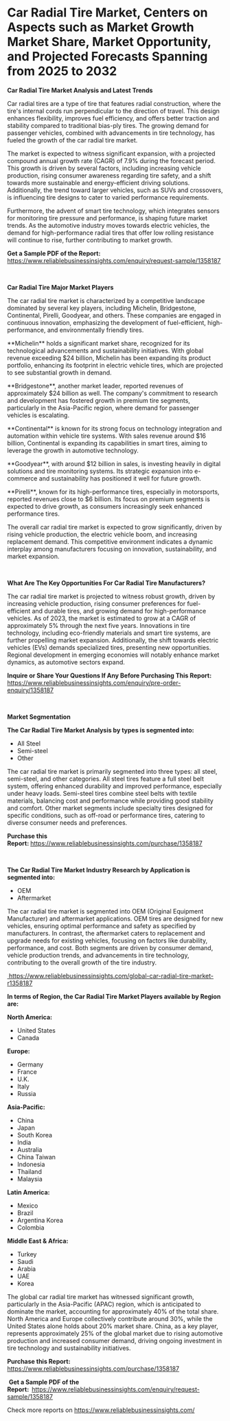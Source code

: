 <p><h1>Car Radial Tire Market, Centers on Aspects such as Market Growth Market Share, Market Opportunity, and Projected Forecasts Spanning from 2025 to 2032</h1></p><p><strong>Car Radial Tire Market Analysis and Latest Trends</strong></p>
<p><p>Car radial tires are a type of tire that features radial construction, where the tire's internal cords run perpendicular to the direction of travel. This design enhances flexibility, improves fuel efficiency, and offers better traction and stability compared to traditional bias-ply tires. The growing demand for passenger vehicles, combined with advancements in tire technology, has fueled the growth of the car radial tire market.</p><p>The market is expected to witness significant expansion, with a projected compound annual growth rate (CAGR) of 7.9% during the forecast period. This growth is driven by several factors, including increasing vehicle production, rising consumer awareness regarding tire safety, and a shift towards more sustainable and energy-efficient driving solutions. Additionally, the trend toward larger vehicles, such as SUVs and crossovers, is influencing tire designs to cater to varied performance requirements.</p><p>Furthermore, the advent of smart tire technology, which integrates sensors for monitoring tire pressure and performance, is shaping future market trends. As the automotive industry moves towards electric vehicles, the demand for high-performance radial tires that offer low rolling resistance will continue to rise, further contributing to market growth.</p></p>
<p><strong>Get a Sample PDF of the Report:&nbsp;</strong> <a href="https://www.reliablebusinessinsights.com/enquiry/request-sample/1358187?utm_campaign=2319&utm_medium=2&utm_source=Github&utm_content=ia&utm_term=30032025&utm_id=car-radial-tire">https://www.reliablebusinessinsights.com/enquiry/request-sample/1358187</a></p>
<p>&nbsp;</p>
<p><strong>Car Radial Tire Major Market Players</strong></p>
<p><p>The car radial tire market is characterized by a competitive landscape dominated by several key players, including Michelin, Bridgestone, Continental, Pirelli, Goodyear, and others. These companies are engaged in continuous innovation, emphasizing the development of fuel-efficient, high-performance, and environmentally friendly tires.</p><p>**Michelin** holds a significant market share, recognized for its technological advancements and sustainability initiatives. With global revenue exceeding $24 billion, Michelin has been expanding its product portfolio, enhancing its footprint in electric vehicle tires, which are projected to see substantial growth in demand.</p><p>**Bridgestone**, another market leader, reported revenues of approximately $24 billion as well. The company's commitment to research and development has fostered growth in premium tire segments, particularly in the Asia-Pacific region, where demand for passenger vehicles is escalating.</p><p>**Continental** is known for its strong focus on technology integration and automation within vehicle tire systems. With sales revenue around $16 billion, Continental is expanding its capabilities in smart tires, aiming to leverage the growth in automotive technology.</p><p>**Goodyear**, with around $12 billion in sales, is investing heavily in digital solutions and tire monitoring systems. Its strategic expansion into e-commerce and sustainability has positioned it well for future growth.</p><p>**Pirelli**, known for its high-performance tires, especially in motorsports, reported revenues close to $6 billion. Its focus on premium segments is expected to drive growth, as consumers increasingly seek enhanced performance tires.</p><p>The overall car radial tire market is expected to grow significantly, driven by rising vehicle production, the electric vehicle boom, and increasing replacement demand. This competitive environment indicates a dynamic interplay among manufacturers focusing on innovation, sustainability, and market expansion.</p></p>
<p>&nbsp;</p>
<p><strong>What Are The Key Opportunities For Car Radial Tire Manufacturers?</strong></p>
<p><p>The car radial tire market is projected to witness robust growth, driven by increasing vehicle production, rising consumer preferences for fuel-efficient and durable tires, and growing demand for high-performance vehicles. As of 2023, the market is estimated to grow at a CAGR of approximately 5% through the next five years. Innovations in tire technology, including eco-friendly materials and smart tire systems, are further propelling market expansion. Additionally, the shift towards electric vehicles (EVs) demands specialized tires, presenting new opportunities. Regional development in emerging economies will notably enhance market dynamics, as automotive sectors expand.</p></p>
<p><strong>Inquire or Share Your Questions If Any Before Purchasing This Report:</strong> <a href="https://www.reliablebusinessinsights.com/enquiry/pre-order-enquiry/1358187?utm_campaign=2319&utm_medium=2&utm_source=Github&utm_content=ia&utm_term=30032025&utm_id=car-radial-tire">https://www.reliablebusinessinsights.com/enquiry/pre-order-enquiry/1358187</a></p>
<p>&nbsp;</p>
<p><strong>Market Segmentation</strong></p>
<p><strong>The Car Radial Tire Market Analysis by types is segmented into:</strong></p>
<p><ul><li>All Steel</li><li>Semi-steel</li><li>Other</li></ul></p>
<p><p>The car radial tire market is primarily segmented into three types: all steel, semi-steel, and other categories. All steel tires feature a full steel belt system, offering enhanced durability and improved performance, especially under heavy loads. Semi-steel tires combine steel belts with textile materials, balancing cost and performance while providing good stability and comfort. Other market segments include specialty tires designed for specific conditions, such as off-road or performance tires, catering to diverse consumer needs and preferences.</p></p>
<p><strong>Purchase this Report:&nbsp;</strong><a href="https://www.reliablebusinessinsights.com/purchase/1358187?utm_campaign=2319&utm_medium=2&utm_source=Github&utm_content=ia&utm_term=30032025&utm_id=car-radial-tire">https://www.reliablebusinessinsights.com/purchase/1358187</a></p>
<p>&nbsp;</p>
<p><strong>The Car Radial Tire Market Industry Research by Application is segmented into:</strong></p>
<p><ul><li>OEM</li><li>Aftermarket</li></ul></p>
<p><p>The car radial tire market is segmented into OEM (Original Equipment Manufacturer) and aftermarket applications. OEM tires are designed for new vehicles, ensuring optimal performance and safety as specified by manufacturers. In contrast, the aftermarket caters to replacement and upgrade needs for existing vehicles, focusing on factors like durability, performance, and cost. Both segments are driven by consumer demand, vehicle production trends, and advancements in tire technology, contributing to the overall growth of the tire industry.</p></p>
<p><a href="https://www.reliablebusinessinsights.com/global-car-radial-tire-market-r1358187?utm_campaign=2319&utm_medium=2&utm_source=Github&utm_content=ia&utm_term=30032025&utm_id=car-radial-tire">&nbsp;https://www.reliablebusinessinsights.com/global-car-radial-tire-market-r1358187</a></p>
<p><strong>In terms of Region, the Car Radial Tire Market Players available by Region are:</strong></p>
<p>
    <p> <strong> North America: </strong>
        <ul>
            <li>United States</li>
            <li>Canada</li>
        </ul>
        </p> 
    <p> <strong> Europe: </strong>
        <ul>
            <li>Germany</li>
            <li>France</li>
            <li>U.K.</li>
            <li>Italy</li>
            <li>Russia</li>
        </ul>
        </p> 
    <p> <strong> Asia-Pacific: </strong>
        <ul>
            <li>China</li>
            <li>Japan</li>
            <li>South Korea</li>
            <li>India</li>
            <li>Australia</li>
            <li>China Taiwan</li>
            <li>Indonesia</li>
            <li>Thailand</li>
            <li>Malaysia</li>
        </ul>
        </p> 
    <p> <strong> Latin America: </strong>
        <ul>
            <li>Mexico</li>
            <li>Brazil</li>
            <li>Argentina Korea</li>
            <li>Colombia</li>
        </ul>
        </p> 
    <p> <strong> Middle East & Africa: </strong>
        <ul>
            <li>Turkey</li>
            <li>Saudi</li>
            <li>Arabia</li>
            <li>UAE</li>
            <li>Korea</li>
        </ul>
    </p>
    </p>
<p><p>The global car radial tire market has witnessed significant growth, particularly in the Asia-Pacific (APAC) region, which is anticipated to dominate the market, accounting for approximately 40% of the total share. North America and Europe collectively contribute around 30%, while the United States alone holds about 20% market share. China, as a key player, represents approximately 25% of the global market due to rising automotive production and increased consumer demand, driving ongoing investment in tire technology and sustainability initiatives.</p></p>
<p><strong>Purchase this Report: </strong><a href="https://www.reliablebusinessinsights.com/purchase/1358187?utm_campaign=2319&utm_medium=2&utm_source=Github&utm_content=ia&utm_term=30032025&utm_id=car-radial-tire">https://www.reliablebusinessinsights.com/purchase/1358187</a></p>
<p>&nbsp;<strong>Get a Sample PDF of the Report:&nbsp;&nbsp;</strong><a href="https://www.reliablebusinessinsights.com/enquiry/request-sample/1358187?utm_campaign=2319&utm_medium=2&utm_source=Github&utm_content=ia&utm_term=30032025&utm_id=car-radial-tire">https://www.reliablebusinessinsights.com/enquiry/request-sample/1358187</a></p>
<p><strong></strong></p>
<p>Check more reports on <a href="https://www.reliablebusinessinsights.com/?utm_campaign=2319&utm_medium=2&utm_source=Github&utm_content=ia&utm_term=30032025&utm_id=car-radial-tire">https://www.reliablebusinessinsights.com/</a></p>